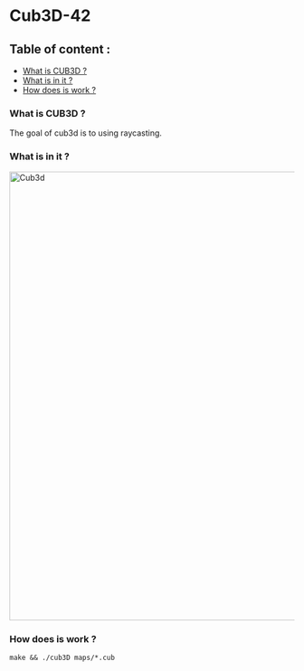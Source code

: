 # Cub3D-42

## Table of content :
* [What is CUB3D ?](#what-is-CUB3D-)
* [What is in it ?](#what-is-it-)
* [How does is work ?](#how-does-is-work-)



### What is CUB3D ?
The goal of cub3d is to using raycasting.

### What is in it ?
<img width="794" alt="Cub3d" src="https://user-images.githubusercontent.com/89851173/181899639-f652ac5c-267c-4578-b85e-10e39f047fa2.png">


### How does is work ?

```
make && ./cub3D maps/*.cub
```
